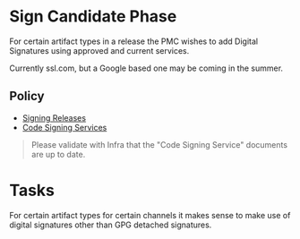 # Sign Candidate Phase

For certain artifact types in a release the PMC wishes to add Digital Signatures using approved and current services.

Currently ssl.com, but a Google based one may be coming in the summer.

## Policy

- [Signing Releases](https://infra.apache.org/release-signing.html)
- [Code Signing Services](https://infra.apache.org/services.html#code-signing)

> Please validate with Infra that the "Code Signing Service" documents are up to date.

# Tasks

For certain artifact types for certain channels it makes sense to make use of digital signatures other than GPG detached signatures.
